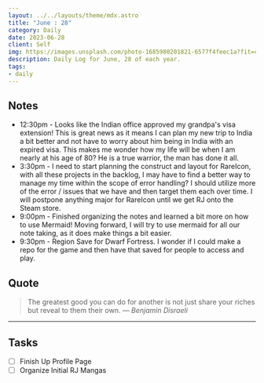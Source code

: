 ```yaml
---
layout: ../../layouts/theme/mdx.astro
title: "June : 28"
category: Daily
date: 2023-06-28
client: Self
img: https://images.unsplash.com/photo-1685980201821-6577f4feec1a?fit=crop&q=85&w=1400&h=700
description: Daily Log for June, 28 of each year.
tags:
- daily
---
```


## Notes

- 12:30pm - Looks like the Indian office approved my grandpa's visa extension! This is great news as it means I can plan my new trip to India a bit better and not have to worry about him being in India with an expired visa. This makes me wonder how my life will be when I am nearly at his age of 80? He is a true warrior, the man has done it all. 
- 3:30pm - I need to start planning the construct and layout for RareIcon, with all these projects in the backlog, I may have to find a better way to manage my time within the scope of error handling? I should utilize more of the error / issues that we have and then target them each over time.  I will postpone anything major for RareIcon until we get RJ onto the Steam store.
- 9:00pm - Finished organizing the notes and learned a bit more on how to use Mermaid! Moving forward, I will try to use mermaid for all our note taking, as it does make things a bit easier. 
- 9:30pm - Region Save for Dwarf Fortress. I wonder if I could make a repo for the game and then have that saved for people to access and play.

## Quote

> The greatest good you can do for another is not just share your riches but reveal to them their own.
> — <cite>Benjamin Disraeli</cite>

---

## Tasks

- [ ] Finish Up Profile Page
- [ ] Organize Initial RJ Mangas